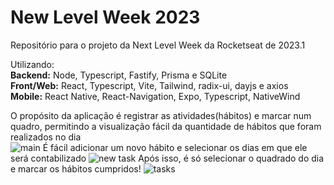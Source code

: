 # New Level Week 2023
Repositório para o projeto da Next Level Week da Rocketseat de 2023.1  

Utilizando:  
**Backend:**   Node, Typescript, Fastify, Prisma e SQLite  
**Front/Web:** React, Typescript, Vite, Tailwind, radix-ui, dayjs e axios  
**Mobile:**  React Native, React-Navigation, Expo, Typescript, NativeWind  


O propósito da aplicação é registrar as atividades(hábitos) e marcar num quadro, permitindo a visualização fácil da quantidade de hábitos que foram realizados no dia  
![main](https://user-images.githubusercontent.com/82184751/219526011-6962cd6d-bf39-4117-8648-c5a9403d50e1.jpg)
É fácil adicionar um novo hábito e selecionar os dias em que ele será contabilizado
![new task](https://user-images.githubusercontent.com/82184751/219526021-ceb75309-5fc2-43b4-9139-04b27af1a0ce.jpg)
Após isso, é só selecionar o quadrado do dia e marcar os hábitos cumpridos!
![tasks](https://user-images.githubusercontent.com/82184751/219526017-6a886366-eb5e-4881-ad8e-4348930ad7ed.jpg)
